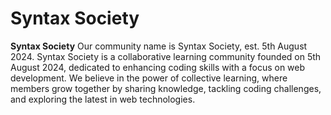 # Syntax Society

**Syntax Society**
Our community name is Syntax Society, est. 5th August 2024.
Syntax Society is a collaborative learning community founded on 5th August 2024, dedicated to enhancing coding skills with a focus on web development. We believe in the power of collective learning, where members grow together by sharing knowledge, tackling coding challenges, and exploring the latest in web technologies.